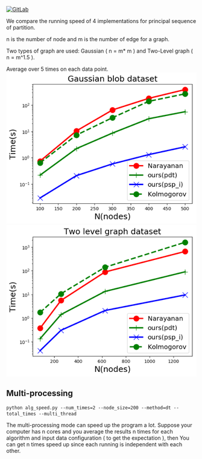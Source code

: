 [![GitLab](https://gitlab.com/zhaofeng-shu33/pspartition-speed-compare/badges/master/pipeline.svg)](https://gitlab.com/zhaofeng-shu33/pspartition-speed-compare)

We compare the running speed of 4 implementations for principal sequence of partition.

n is the number of node and m is the number of edge for a graph.

Two types of graph are used: Gaussian ( n = m* m ) and Two-Level graph ( n = m^1.5 ).

Average over 5 times on each data point.
![](gaussian.png)
![](two_level.png)

## Multi-processing
```shell
python alg_speed.py --num_times=2 --node_size=200 --method=dt --total_times --multi_thread
```
The multi-processing mode can speed up the program a lot. Suppose your computer has n cores and 
you average the results n times for each algorithm and input data configuration ( to get the
expectation ), then You can get n times speed up since each running is independent with each other. 